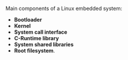 Main components of a Linux embedded system: 

* **Bootloader**
* **Kernel**
* **System call interface**
* **C-Runtime library**
* **System shared libraries** 
* **Root filesystem**.
